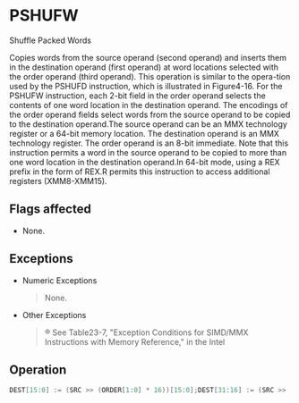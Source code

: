 # PSHUFW

Shuffle Packed Words

Copies words from the source operand (second operand) and inserts them in the destination operand (first operand) at word locations selected with the order operand (third operand).
This operation is similar to the opera-tion used by the PSHUFD instruction, which is illustrated in Figure4-16.
For the PSHUFW instruction, each 2-bit field in the order operand selects the contents of one word location in the destination operand.
The encodings of the order operand fields select words from the source operand to be copied to the destination operand.The source operand can be an MMX technology register or a 64-bit memory location.
The destination operand is an MMX technology register.
The order operand is an 8-bit immediate.
Note that this instruction permits a word in the source operand to be copied to more than one word location in the destination operand.In 64-bit mode, using a REX prefix in the form of REX.R permits this instruction to access additional registers (XMM8-XMM15).

## Flags affected

- None.

## Exceptions

- Numeric Exceptions
  > None.
- Other Exceptions
  > ®
  > See Table23-7, "Exception Conditions for SIMD/MMX 
  > Instructions with Memory Reference," in the Intel

## Operation

```C
DEST[15:0] := (SRC >> (ORDER[1:0] * 16))[15:0];DEST[31:16] := (SRC >> (ORDER[3:2] * 16))[15:0];DEST[47:32] := (SRC >> (ORDER[5:4] * 16))[15:0];DEST[63:48] := (SRC >> (ORDER[7:6] * 16))[15:0];Intel C/C++ Compiler Intrinsic EquivalentPSHUFW __m64 _mm_shuffle_pi16(__m64 a, int n)
```
